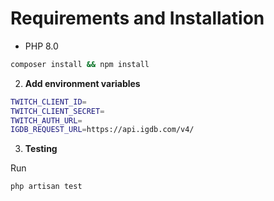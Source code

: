# Requirements and Installation

- PHP 8.0

 ```bash
composer install && npm install
 ```  

2. __Add environment variables__

```bash
TWITCH_CLIENT_ID=
TWITCH_CLIENT_SECRET=
TWITCH_AUTH_URL=
IGDB_REQUEST_URL=https://api.igdb.com/v4/
```
   
3. __Testing__

Run

```bash
php artisan test
```



